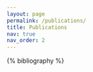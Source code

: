 ```yaml
---
layout: page
permalink: /publications/
title: Publications
nav: true
nav_order: 2
---
```


<!-- _pages/publications.md -->

<!-- Bibsearch Feature -->


<div class="publications">

{% bibliography %}

</div>
